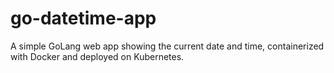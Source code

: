 # go-datetime-app
A simple GoLang web app showing the current date and time, containerized with Docker and deployed on Kubernetes.
